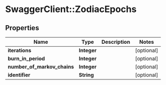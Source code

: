 # SwaggerClient::ZodiacEpochs

## Properties
Name | Type | Description | Notes
------------ | ------------- | ------------- | -------------
**iterations** | **Integer** |  | [optional] 
**burn_in_period** | **Integer** |  | [optional] 
**number_of_markov_chains** | **Integer** |  | [optional] 
**identifier** | **String** |  | [optional] 

